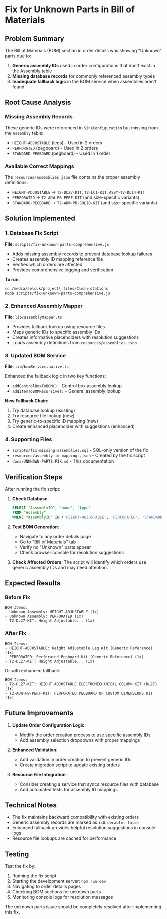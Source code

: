 # Fix for Unknown Parts in Bill of Materials

## Problem Summary

The Bill of Materials (BOM) section in order details was showing "Unknown" parts due to:

1. **Generic assembly IDs** used in order configurations that don't exist in the Assembly table
2. **Missing database records** for commonly referenced assembly types
3. **Inadequate fallback logic** in the BOM service when assemblies aren't found

## Root Cause Analysis

### Missing Assembly Records
These generic IDs were referenced in `SinkConfiguration` but missing from the `Assembly` table:

- `HEIGHT-ADJUSTABLE` (legs) - Used in 2 orders
- `PERFORATED` (pegboard) - Used in 2 orders  
- `STANDARD-PEGBOARD` (pegboard) - Used in 1 order

### Available Correct Mappings
The `resources/assemblies.json` file contains the proper assembly definitions:

- `HEIGHT-ADJUSTABLE` → `T2-DL27-KIT`, `T2-LC1-KIT`, `ASSY-T2-DL14-KIT`
- `PERFORATED` → `T2-ADW-PB-PERF-KIT` (and size-specific variants)
- `STANDARD-PEGBOARD` → `T2-ADW-PB-SOLID-KIT` (and size-specific variants)

## Solution Implemented

### 1. Database Fix Script
**File**: `scripts/fix-unknown-parts-comprehensive.js`

- Adds missing assembly records to prevent database lookup failures
- Creates assembly ID mapping reference file
- Verifies which orders are affected
- Provides comprehensive logging and verification

**To run**:
```bash
cd /media/selcuk/project\ files/Clean-stations
node scripts/fix-unknown-parts-comprehensive.js
```

### 2. Enhanced Assembly Mapper
**File**: `lib/assemblyMapper.ts`

- Provides fallback lookup using resource files
- Maps generic IDs to specific assembly IDs
- Creates informative placeholders with resolution suggestions
- Loads assembly definitions from `resources/assemblies.json`

### 3. Updated BOM Service
**File**: `lib/bomService.native.ts`

Enhanced the fallback logic in two key functions:
- `addControlBoxToBOM()` - Control box assembly lookup
- `addItemToBOMRecursive()` - General assembly lookup

**New Fallback Chain**:
1. Try database lookup (existing)
2. Try resource file lookup (new)
3. Try generic-to-specific ID mapping (new)
4. Create enhanced placeholder with suggestions (enhanced)

### 4. Supporting Files
- `scripts/fix-missing-assemblies.sql` - SQL-only version of the fix
- `resources/assembly-id-mappings.json` - Created by the fix script
- `docs/UNKNOWN-PARTS-FIX.md` - This documentation

## Verification Steps

After running the fix script:

1. **Check Database**:
   ```sql
   SELECT "AssemblyID", "name", "type" 
   FROM "Assembly" 
   WHERE "AssemblyID" IN ('HEIGHT-ADJUSTABLE', 'PERFORATED', 'STANDARD-PEGBOARD');
   ```

2. **Test BOM Generation**:
   - Navigate to any order details page
   - Go to "Bill of Materials" tab
   - Verify no "Unknown" parts appear
   - Check browser console for resolution suggestions

3. **Check Affected Orders**:
   The script will identify which orders use generic assembly IDs and may need attention.

## Expected Results

### Before Fix
```
BOM Items:
- Unknown Assembly: HEIGHT-ADJUSTABLE (1x)
- Unknown Assembly: PERFORATED (1x)  
- T2-DL27-KIT: Height Adjustable... (1x)
```

### After Fix
```
BOM Items:
- HEIGHT-ADJUSTABLE: Height Adjustable Leg Kit (Generic Reference) (1x)
- PERFORATED: Perforated Pegboard Kit (Generic Reference) (1x)
- T2-DL27-KIT: Height Adjustable... (1x)
```

Or with enhanced fallback:
```
BOM Items:
- T2-DL27-KIT: HEIGHT ADJUSTABLE ELECTROMECHANICAL COLUMN KIT (DL27) (1x)
- T2-ADW-PB-PERF-KIT: PERFORATED PEGBOARD OF CUSTOM DIMENSIONS KIT (1x)
```

## Future Improvements

1. **Update Order Configuration Logic**:
   - Modify the order creation process to use specific assembly IDs
   - Add assembly selection dropdowns with proper mappings

2. **Enhanced Validation**:
   - Add validation in order creation to prevent generic IDs
   - Create migration script to update existing orders

3. **Resource File Integration**:
   - Consider creating a service that syncs resource files with database
   - Add automated tests for assembly ID mappings

## Technical Notes

- The fix maintains backward compatibility with existing orders
- Generic assembly records are marked as `isOrderable: false`
- Enhanced fallback provides helpful resolution suggestions in console logs
- Resource file lookups are cached for performance

## Testing

Test the fix by:
1. Running the fix script
2. Starting the development server: `npm run dev`
3. Navigating to order details pages
4. Checking BOM sections for unknown parts
5. Monitoring console logs for resolution messages

The unknown parts issue should be completely resolved after implementing this fix.